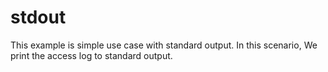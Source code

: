 # stdout
This example is simple use case with standard output. In this scenario, We print the access log to standard output.
